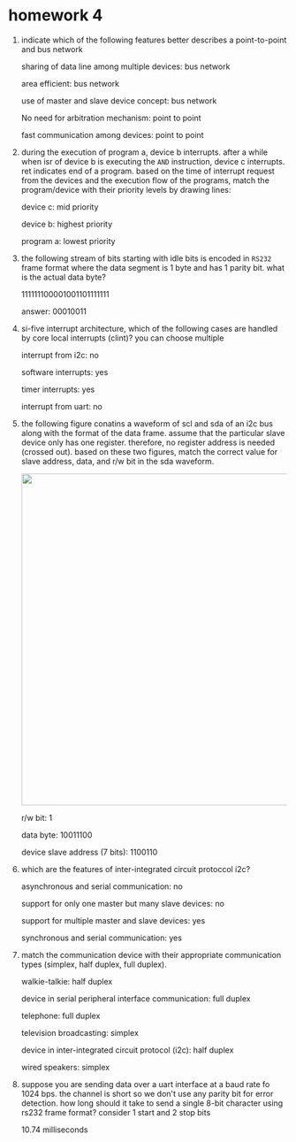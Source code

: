 #  homework 4

1.  indicate which of the following features better describes a point-to-point and bus network

    sharing of data line among multiple devices:  bus network

    area efficient: bus network

    use of master and slave device concept:  bus network

    No need for arbitration mechanism:  point to point

    fast communication among devices:  point to point 

2.  during the execution of program a, device b interrupts.  after a while when isr of device b is executing the `AND` instruction, device c interrupts.  ret indicates end of a program.  based on the time of interrupt request from the devices and the execution flow of the programs, match the program/device with their priority levels by drawing lines:

    device c:  mid priority

    device b:  highest priority

    program a:  lowest priority

3.  the following stream of bits starting with idle bits is encoded in `RS232` frame format where the data segment is 1 byte and has 1 parity bit.  what is the actual data byte?

    111111100001001101111111

    answer:  00010011

4.  si-five interrupt architecture, which of the following cases are handled by core local interrupts (clint)?  you can choose multiple

    interrupt from i2c:  no

    software interrupts:  yes

    timer interrupts:  yes

    interrupt from uart:  no

5.  the following figure conatins a waveform of scl and sda of an i2c bus along with the format of the data frame.  assume that the particular slave device only has one register.  therefore, no register address is needed (crossed out).  based on these two figures, match the correct value for slave address, data, and r/w bit in the sda waveform. 


    <img src="./assets/waveform.png" width=600px>

    r/w bit:  1

    data byte:  10011100

    device slave address (7 bits):  1100110

6.  which are the features of inter-integrated circuit protoccol i2c?

    asynchronous and serial communication: no

    support for only one master but many slave devices:  no

    support for multiple master and slave devices:  yes

    synchronous and serial communication:  yes

7.  match the communication device with their appropriate communication types (simplex, half duplex, full duplex).

    walkie-talkie:  half duplex

    device in serial peripheral interface communication:  full duplex

    telephone:  full duplex

    television broadcasting:  simplex

    device in inter-integrated circuit protocol (i2c):  half duplex

    wired speakers:  simplex

8.  suppose you are sending data over a uart interface at a baud rate fo 1024 bps.  the channel is short so we don't use any parity bit for error detection.  how long should it take to send a single 8-bit character using rs232 frame format?  consider 1 start and 2 stop bits

    10.74 milliseconds
